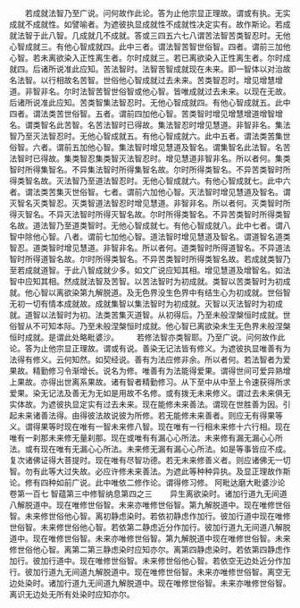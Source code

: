 <!-- { "loadSidebar": true } -->
　　若成就法智乃至广说。问何故作此论。答为止他宗显正理故。谓或有执。无实成就不成就性。如譬喻者。为遮彼执显成就性不成就性决定实有。故作斯论。若成就法智于此八智。几成就几不成就。答或三四五六七八谓苦法智苦类智忍时。无他心智成就三。有他心智成就四。此中三者。谓法智苦智世俗智。四者。谓前三加他心智。若未离欲染入正性离生者。尔时成就三。若已离欲染入正性离生者。尔时成就四。后诸所说准此应知。苦法智时。法智苦智成就现在未来。即一智体以对治故名法智。以行相故名苦智。世俗他心智成就过去未来。苦类智忍时。增见增慧增道。非智非名。尔时法智苦智世俗智或他心智。皆唯成就过去未来。以现在无故。后诸所说准此应知。苦类智集法智忍时。无他心智成就四。有他心智成就五。此中四者。谓法类苦世俗智。五者。谓前四加他心智。苦类智时增见增慧增道增智增名。谓类智名此苦智。名苦法智时已得故。集法智忍时增见慧道。非智非名。集法智乃至灭法智忍时。无他心智成就五。有他心智成就六。此中五者。谓法类苦集世俗智。六者。谓前五加他心智。集法智时增见慧道及智名。谓集智名此法智。名苦法智时已得故。集类智忍集类智灭法智忍时。增见慧道非智非名。所以者何。集类智时所得集智名。不异集法智时所得集智名故。尔时所得类智名。不异苦类智时所得类智名故。灭法智乃至道法智忍时。无他心智成就六。有他心智成就七。此中六者。谓法类苦集灭世俗智。七者。谓前六加他心智。灭法智时增见慧道及智名。谓灭智名灭类智忍。灭类智道法智忍时增见慧道。非智非名。所以者何。灭类智时所得灭智名。不异灭法智时所得灭智名故。尔时所得类智名。不异苦类智时所得类智名故。道法智乃至道类智时。无他心智成就七。有他心智成就八。此中七者。谓八智中除他心智。八者。谓前七加他心智。道法智时增见慧道及智名。谓道智名道类智忍。道类智时增见慧道。非智非名。所以者何。道类智时所得道智名。不异道法智时所得道智名故。尔时所得类智名。不异苦类智时所得类智名故。若成就类智乃至若成就道智。于此八智成就少多。如文广说应知其相。增见慧道及增智名。如法智中应知其相。然成就法智及苦智。以苦法智时为初成就。类智以苦类智时为初成就。他心智以离欲染第九解脱道。及无色界没生色界中有结生心为初成就。世俗智无初一切有情本成就故。成就集智以集法智时为初成就。灭智以灭法智时为初成就。道智以法智时为初。法类苦集灭道智。从初得后。乃至未般涅槃恒时成就。世俗智从不可知本际。乃至未般涅槃恒时成就。他心智已离欲染未生无色界未般涅槃恒时成就。是谓此处略毗婆沙。
　　若修法智亦类智耶。乃至广说。问何故作此论。答为止他宗显正理故。谓或有说。善染无记法皆有修义。为遮彼执显唯善有为法得有修义。云何知然。如契经说。善有为法应修非余。所以者何。若法智者为爱果故。精勤修习令渐增长。说名为修。唯善有为法能得爱果。谓得世间可爱异熟增上果故。亦得出世离系果故。诸有智者精勤修习。从下至中从中至上令速获得所求爱果。染无记法及善无为无如是用故不名修。或有拨无未来修义。谓过去未来俱无实体故。为遮彼执显定实有过去未来。现在能修未来善法。谓现在世胜善为因。引起未来诸善法得。由得彼法故说彼为所修。若无能修未来善者。则应无有得果等义。谓得果等时现在唯有一智未来修八智。现在唯有一行相未来修十六行相。现在唯有一刹那未来修无量刹那。现在或唯有有漏心心所法。未来修有漏无漏心心所法。或有现在唯有无漏心心所法。未来修无漏有漏心心所法。如是等事皆应不成。复次诸佛证得大菩提时。现在唯有尽智功德。若无未来修善义者。则应诸佛无一切智。勿有此等大过失故。必应许修未来善法。为遮此等种种异执。及显正理故作斯论。修有四种如前广说。此中唯依二修作论。谓得修习修。
阿毗达磨大毗婆沙论卷第一百七
智蕴第三中修智纳息第四之三
　　异生离欲染时。诸加行道九无间道八解脱道中。现在唯修世俗智。未来亦唯修世俗智。第九解脱道中。现在唯修世俗智。未来修世俗他心智。离初静虑染时。若依初静虑作加行。彼加行道中现在唯修世俗智。未来修世俗他心智。若依第二静虑近分作加行。彼加行道九无间道八解脱道中。现在唯修世俗智。未来亦唯修世俗智。第九解脱道中现在唯修世俗智。未来修世俗他心智。离第二第三静虑染时应知亦尔。离第四静虑染时。若依第四静虑作加行。彼加行道中。现在唯修世俗智。未来修世俗他心智。若依空无边处近分作加行。彼加行道九无间道九解脱道中。现在唯修世俗智。未来亦唯修世俗智。离空无边处染时。诸加行道九无间道九解脱道中。现在唯修世俗智。未来亦唯修世俗智。离识无边处无所有处染时应知亦尔。
